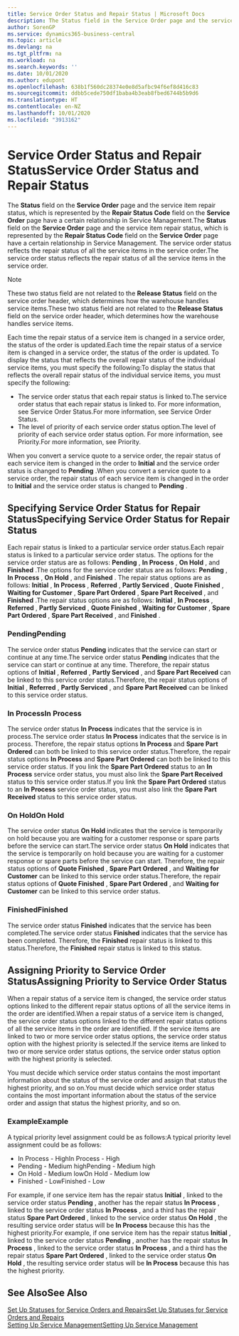 ```yaml
---
title: Service Order Status and Repair Status | Microsoft Docs
description: The Status field in the Service Order page and the service item repair status, which is represented by the Repair Status Code field in the Service Order page have a certain relationship in Service Management. The service order status reflects the repair status of all the service items in the service order.
author: SorenGP
ms.service: dynamics365-business-central
ms.topic: article
ms.devlang: na
ms.tgt_pltfrm: na
ms.workload: na
ms.search.keywords: ''
ms.date: 10/01/2020
ms.author: edupont
ms.openlocfilehash: 638b1f560dc28374e0e8d5afbc94f6ef8d416c83
ms.sourcegitcommit: ddbb5cede750df1baba4b3eab8fbed6744b5b9d6
ms.translationtype: HT
ms.contentlocale: en-NZ
ms.lasthandoff: 10/01/2020
ms.locfileid: "3913162"
---
```

# <a name="service-order-status-and-repair-status"></a><span data-ttu-id="7fa03-104">Service Order Status and Repair Status</span><span class="sxs-lookup"><span data-stu-id="7fa03-104">Service Order Status and Repair Status</span></span>
<span data-ttu-id="7fa03-105">The **Status** field on the **Service Order** page and the service item repair status, which is represented by the **Repair Status Code** field on the **Service Order** page have a certain relationship in Service Management.</span><span class="sxs-lookup"><span data-stu-id="7fa03-105">The **Status** field on the **Service Order** page and the service item repair status, which is represented by the **Repair Status Code** field on the **Service Order** page have a certain relationship in Service Management.</span></span> <span data-ttu-id="7fa03-106">The service order status reflects the repair status of all the service items in the service order.</span><span class="sxs-lookup"><span data-stu-id="7fa03-106">The service order status reflects the repair status of all the service items in the service order.</span></span>  

> [!NOTE]  
>  <span data-ttu-id="7fa03-107">These two status field are not related to the **Release Status** field on the service order header, which determines how the warehouse handles service items.</span><span class="sxs-lookup"><span data-stu-id="7fa03-107">These two status field are not related to the **Release Status** field on the service order header, which determines how the warehouse handles service items.</span></span>  

 <span data-ttu-id="7fa03-108">Each time the repair status of a service item is changed in a service order, the status of the order is updated.</span><span class="sxs-lookup"><span data-stu-id="7fa03-108">Each time the repair status of a service item is changed in a service order, the status of the order is updated.</span></span> <span data-ttu-id="7fa03-109">To display the status that reflects the overall repair status of the individual service items, you must specify the following:</span><span class="sxs-lookup"><span data-stu-id="7fa03-109">To display the status that reflects the overall repair status of the individual service items, you must specify the following:</span></span>  

* <span data-ttu-id="7fa03-110">The service order status that each repair status is linked to.</span><span class="sxs-lookup"><span data-stu-id="7fa03-110">The service order status that each repair status is linked to.</span></span> <span data-ttu-id="7fa03-111">For more information, see Service Order Status.</span><span class="sxs-lookup"><span data-stu-id="7fa03-111">For more information, see Service Order Status.</span></span>  
* <span data-ttu-id="7fa03-112">The level of priority of each service order status option.</span><span class="sxs-lookup"><span data-stu-id="7fa03-112">The level of priority of each service order status option.</span></span> <span data-ttu-id="7fa03-113">For more information, see Priority.</span><span class="sxs-lookup"><span data-stu-id="7fa03-113">For more information, see Priority.</span></span>  

 <span data-ttu-id="7fa03-114">When you convert a service quote to a service order, the repair status of each service item is changed in the order to **Initial** and the service order status is changed to **Pending** .</span><span class="sxs-lookup"><span data-stu-id="7fa03-114">When you convert a service quote to a service order, the repair status of each service item is changed in the order to **Initial** and the service order status is changed to **Pending** .</span></span>  

## <a name="specifying-service-order-status-for-repair-status"></a><span data-ttu-id="7fa03-115">Specifying Service Order Status for Repair Status</span><span class="sxs-lookup"><span data-stu-id="7fa03-115">Specifying Service Order Status for Repair Status</span></span>  
<span data-ttu-id="7fa03-116">Each repair status is linked to a particular service order status.</span><span class="sxs-lookup"><span data-stu-id="7fa03-116">Each repair status is linked to a particular service order status.</span></span> <span data-ttu-id="7fa03-117">The options for the service order status are as follows: **Pending** , **In Process** , **On Hold** , and **Finished** .</span><span class="sxs-lookup"><span data-stu-id="7fa03-117">The options for the service order status are as follows: **Pending** , **In Process** , **On Hold** , and **Finished** .</span></span> <span data-ttu-id="7fa03-118">The repair status options are as follows: **Initial** , **In Process** , **Referred** , **Partly Serviced** , **Quote Finished** , **Waiting for Customer** , **Spare Part Ordered** , **Spare Part Received** , and **Finished** .</span><span class="sxs-lookup"><span data-stu-id="7fa03-118">The repair status options are as follows: **Initial** , **In Process** , **Referred** , **Partly Serviced** , **Quote Finished** , **Waiting for Customer** , **Spare Part Ordered** , **Spare Part Received** , and **Finished** .</span></span>  

### <a name="pending"></a><span data-ttu-id="7fa03-119">Pending</span><span class="sxs-lookup"><span data-stu-id="7fa03-119">Pending</span></span>  
<span data-ttu-id="7fa03-120">The service order status **Pending** indicates that the service can start or continue at any time.</span><span class="sxs-lookup"><span data-stu-id="7fa03-120">The service order status **Pending** indicates that the service can start or continue at any time.</span></span> <span data-ttu-id="7fa03-121">Therefore, the repair status options of **Initial** , **Referred** , **Partly Serviced** , and **Spare Part Received** can be linked to this service order status.</span><span class="sxs-lookup"><span data-stu-id="7fa03-121">Therefore, the repair status options of **Initial** , **Referred** , **Partly Serviced** , and **Spare Part Received** can be linked to this service order status.</span></span>  

### <a name="in-process"></a><span data-ttu-id="7fa03-122">In Process</span><span class="sxs-lookup"><span data-stu-id="7fa03-122">In Process</span></span>  
<span data-ttu-id="7fa03-123">The service order status **In Process** indicates that the service is in process.</span><span class="sxs-lookup"><span data-stu-id="7fa03-123">The service order status **In Process** indicates that the service is in process.</span></span> <span data-ttu-id="7fa03-124">Therefore, the repair status options **In Process** and **Spare Part Ordered** can both be linked to this service order status.</span><span class="sxs-lookup"><span data-stu-id="7fa03-124">Therefore, the repair status options **In Process** and **Spare Part Ordered** can both be linked to this service order status.</span></span> <span data-ttu-id="7fa03-125">If you link the **Spare Part Ordered** status to an **In Process** service order status, you must also link the **Spare Part Received** status to this service order status.</span><span class="sxs-lookup"><span data-stu-id="7fa03-125">If you link the **Spare Part Ordered** status to an **In Process** service order status, you must also link the **Spare Part Received** status to this service order status.</span></span>  

### <a name="on-hold"></a><span data-ttu-id="7fa03-126">On Hold</span><span class="sxs-lookup"><span data-stu-id="7fa03-126">On Hold</span></span>  
<span data-ttu-id="7fa03-127">The service order status **On Hold** indicates that the service is temporarily on hold because you are waiting for a customer response or spare parts before the service can start.</span><span class="sxs-lookup"><span data-stu-id="7fa03-127">The service order status **On Hold** indicates that the service is temporarily on hold because you are waiting for a customer response or spare parts before the service can start.</span></span> <span data-ttu-id="7fa03-128">Therefore, the repair status options of **Quote Finished** , **Spare Part Ordered** , and **Waiting for Customer** can be linked to this service order status.</span><span class="sxs-lookup"><span data-stu-id="7fa03-128">Therefore, the repair status options of **Quote Finished** , **Spare Part Ordered** , and **Waiting for Customer** can be linked to this service order status.</span></span>  

### <a name="finished"></a><span data-ttu-id="7fa03-129">Finished</span><span class="sxs-lookup"><span data-stu-id="7fa03-129">Finished</span></span>  
<span data-ttu-id="7fa03-130">The service order status **Finished** indicates that the service has been completed.</span><span class="sxs-lookup"><span data-stu-id="7fa03-130">The service order status **Finished** indicates that the service has been completed.</span></span> <span data-ttu-id="7fa03-131">Therefore, the **Finished** repair status is linked to this status.</span><span class="sxs-lookup"><span data-stu-id="7fa03-131">Therefore, the **Finished** repair status is linked to this status.</span></span>  

## <a name="assigning-priority-to-service-order-status"></a><span data-ttu-id="7fa03-132">Assigning Priority to Service Order Status</span><span class="sxs-lookup"><span data-stu-id="7fa03-132">Assigning Priority to Service Order Status</span></span>  
<span data-ttu-id="7fa03-133">When a repair status of a service item is changed, the service order status options linked to the different repair status options of all the service items in the order are identified.</span><span class="sxs-lookup"><span data-stu-id="7fa03-133">When a repair status of a service item is changed, the service order status options linked to the different repair status options of all the service items in the order are identified.</span></span> <span data-ttu-id="7fa03-134">If the service items are linked to two or more service order status options, the service order status option with the highest priority is selected.</span><span class="sxs-lookup"><span data-stu-id="7fa03-134">If the service items are linked to two or more service order status options, the service order status option with the highest priority is selected.</span></span>  

<span data-ttu-id="7fa03-135">You must decide which service order status contains the most important information about the status of the service order and assign that status the highest priority, and so on.</span><span class="sxs-lookup"><span data-stu-id="7fa03-135">You must decide which service order status contains the most important information about the status of the service order and assign that status the highest priority, and so on.</span></span>  

### <a name="example"></a><span data-ttu-id="7fa03-136">Example</span><span class="sxs-lookup"><span data-stu-id="7fa03-136">Example</span></span>  
<span data-ttu-id="7fa03-137">A typical priority level assignment could be as follows:</span><span class="sxs-lookup"><span data-stu-id="7fa03-137">A typical priority level assignment could be as follows:</span></span>  

* <span data-ttu-id="7fa03-138">In Process - High</span><span class="sxs-lookup"><span data-stu-id="7fa03-138">In Process - High</span></span>  
* <span data-ttu-id="7fa03-139">Pending - Medium high</span><span class="sxs-lookup"><span data-stu-id="7fa03-139">Pending - Medium high</span></span>  
* <span data-ttu-id="7fa03-140">On Hold - Medium low</span><span class="sxs-lookup"><span data-stu-id="7fa03-140">On Hold - Medium low</span></span>  
* <span data-ttu-id="7fa03-141">Finished - Low</span><span class="sxs-lookup"><span data-stu-id="7fa03-141">Finished - Low</span></span>  

<span data-ttu-id="7fa03-142">For example, if one service item has the repair status **Initial** , linked to the service order status **Pending** , another has the repair status **In Process** , linked to the service order status **In Process** , and a third has the repair status **Spare Part Ordered** , linked to the service order status **On Hold** , the resulting service order status will be **In Process** because this has the highest priority.</span><span class="sxs-lookup"><span data-stu-id="7fa03-142">For example, if one service item has the repair status **Initial** , linked to the service order status **Pending** , another has the repair status **In Process** , linked to the service order status **In Process** , and a third has the repair status **Spare Part Ordered** , linked to the service order status **On Hold** , the resulting service order status will be **In Process** because this has the highest priority.</span></span>  

## <a name="see-also"></a><span data-ttu-id="7fa03-143">See Also</span><span class="sxs-lookup"><span data-stu-id="7fa03-143">See Also</span></span>  
[<span data-ttu-id="7fa03-144">Set Up Statuses for Service Orders and Repairs</span><span class="sxs-lookup"><span data-stu-id="7fa03-144">Set Up Statuses for Service Orders and Repairs</span></span>](service-order-repair-status.md)  
[<span data-ttu-id="7fa03-145">Setting Up Service Management</span><span class="sxs-lookup"><span data-stu-id="7fa03-145">Setting Up Service Management</span></span>](service-setup-service.md)  
